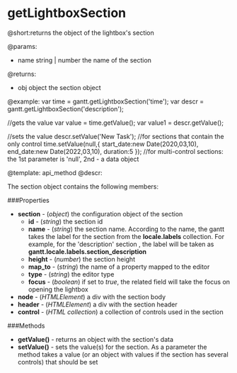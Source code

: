 getLightboxSection
=============
@short:returns the object of the lightbox's section 
	

@params:
- name	string | number	the name of the section

@returns:
- obj	object 	the section object



@example:
var time = gantt.getLightboxSection('time');
var descr = gantt.getLightboxSection('description');
 
//gets the value
var value = time.getValue();
var value1 = descr.getValue();
 
//sets the value
descr.setValue('New Task'); //for sections that contain the only control
time.setValue(null,{
	start_date:new Date(2020,03,10), 
    end_date:new Date(2022,03,10), 
    duration:5
}); //for multi-control sections: the 1st parameter is 'null', 2nd - a data object


@template:	api_method
@descr:

The section object contains the following members:

###Properties


- **section** - (*object*) the configuration object of the section
  - **id** -  (*string*) the section id
  - **name** - (*string*) the section name. According to the name, the gantt takes the label for the section from the **locale.labels** collection. For example, for the 'description' section , 
  the label will be taken as **gantt.locale.labels.section_description**
  - **height** - (*number*) the section height
  - **map_to** - (*string*) the name of a property mapped to the editor
  - **type** - (*string*) the editor type
  - **focus** - (*boolean*) if set to *true*, the related field will take the focus on opening the lightbox
- **node** - (*HTMLElement*) a div with the section body
- **header** - (*HTMLElement*) a div with the section header
- **control** - (*HTML collection*) a collection of controls used in the section
  
###Methods

- **getValue()** - returns an object with the section's data
- **setValue()** - sets the value(s) for the section. As a parameter the method takes a value (or an object with values if the section has several controls) that should be set



